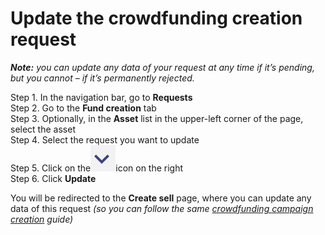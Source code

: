 # Update the crowdfunding creation request

_**Note:** you can update any data of your request at any time if it’s pending, but you cannot – if it’s permanently rejected._

Step 1. In the navigation bar, go to **Requests**  
Step 2. Go to the **Fund creation** tab  
Step 3. Optionally, in the **Asset** list in the upper-left corner of the page, select the asset  
Step 4. Select the request you want to update  
Step 5. Click on the![](../../.gitbook/assets/screen-shot-2018-12-13-at-17.23.53.png)icon on the right  
Step 6. Click **Update**

You will be redirected to the **Create sell** page, where you can update any data of this request _\(so you can follow the same_ [_crowdfunding campaign creation_](crowdfunding-campaign-creation.md) _guide\)_

